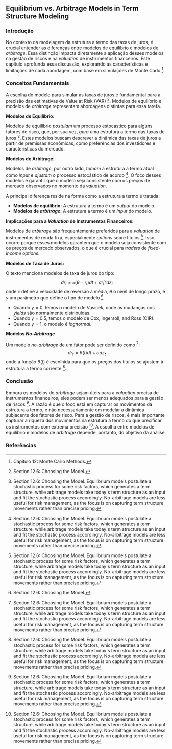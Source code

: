 ## Equilibrium vs. Arbitrage Models in Term Structure Modeling

### Introdução
No contexto da modelagem da estrutura a termo das taxas de juros, é crucial entender as diferenças entre modelos de equilíbrio e modelos de *arbitrage*. Essa distinção impacta diretamente a aplicação desses modelos na gestão de riscos e na *valuation* de instrumentos financeiros. Este capítulo aprofunda essa discussão, explorando as características e limitações de cada abordagem, com base em simulações de Monte Carlo [^307].

### Conceitos Fundamentais

A escolha do modelo para simular as taxas de juros é fundamental para a precisão das estimativas de Value at Risk (VAR) [^326]. Modelos de equilíbrio e modelos de *arbitrage* representam abordagens distintas para essa tarefa.

**Modelos de Equilíbrio:**

Modelos de equilíbrio *postulam* um processo estocástico para alguns fatores de risco, que, por sua vez, *gera* uma estrutura a termo das taxas de juros [^328]. Estes modelos buscam descrever a dinâmica das taxas de juros a partir de premissas econômicas, como preferências dos investidores e características do mercado.

**Modelos de Arbitrage:**

Modelos de *arbitrage*, por outro lado, *tomam* a estrutura a termo atual como *input* e *ajustam* o processo estocástico de acordo [^328]. O foco desses modelos é garantir que o modelo seja consistente com os preços de mercado observados no momento da *valuation*.

A principal diferença reside na forma como a estrutura a termo é tratada:

*   **Modelos de equilíbrio:** A estrutura a termo é um *output* do modelo.
*   **Modelos de *arbitrage*:** A estrutura a termo é um *input* do modelo.

**Implicações para a *Valuation* de Instrumentos Financeiros:**

Modelos de *arbitrage* são frequentemente preferidos para a *valuation* de instrumentos de renda fixa, especialmente *options* sobre títulos [^328]. Isso ocorre porque esses modelos garantem que o modelo seja consistente com os preços de mercado observados, o que é crucial para *traders* de *fixed-income options*.

**Modelos de Taxa de Juros:**

O texto menciona modelos de taxa de juros do tipo:
$$\
dr_t = \kappa (\theta - r_t)dt + \sigma r_t^\gamma dz_t
$$
onde $\kappa$ define a velocidade de reversão à média, $\theta$ o nível de longo prazo, e $\gamma$ um parâmetro que define o tipo de modelo [^326].

*   Quando $\gamma = 0$, temos o modelo de Vasicek, onde as mudanças nos *yields* são normalmente distribuídas.
*   Quando $\gamma = 0.5$, temos o modelo de Cox, Ingersoll, and Ross (CIR).
*   Quando $\gamma = 1$, o modelo é *lognormal*.

**Modelos *No-Arbitrage***

Um modelo *no-arbitrage* de um fator pode ser definido como [^328]:
$$\
dr_t = \theta(t)dt + \sigma dz_t
$$
onde a função $\theta(t)$ é escolhida para que os preços dos títulos se ajustem à estrutura a termo corrente [^328].

### Conclusão

Embora os modelos de *arbitrage* sejam úteis para a *valuation* precisa de instrumentos financeiros, eles podem ser menos adequados para a gestão de riscos [^328]. A razão é que o foco está em capturar os movimentos da estrutura a termo, e não necessariamente em modelar a dinâmica subjacente dos fatores de risco. Para a gestão de riscos, é mais importante capturar a riqueza dos movimentos na estrutura a termo do que precificar os instrumentos com extrema precisão [^328]. A escolha entre modelos de equilíbrio e modelos de *arbitrage* depende, portanto, do objetivo da análise.

### Referências
[^307]: Capítulo 12: Monte Carlo Methods.
[^326]: Section 12.6: Choosing the Model.
[^328]: Section 12.6: Choosing the Model. Equilibrium models postulate a stochastic process for some risk factors, which generates a term structure, while arbitrage models take today's term structure as an input and fit the stochastic process accordingly. No-arbitrage models are less useful for risk management, as the focus is on capturing term structure movements rather than precise pricing.
<!-- END -->